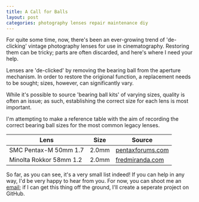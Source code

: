```yaml
---
title: A Call for Balls
layout: post
categories: photography lenses repair maintenance diy
---
```


For quite some time, now, there's been an ever-growing trend of 'de-clicking' vintage photography lenses for use in cinematography. Restoring them can be tricky; parts are often discarded, and here's where I need your help.

Lenses are 'de-clicked' by removing the bearing ball from the aperture mechanism. In order to restore the origional function, a replacement needs to be sought; sizes, however, can significantly vary. 

While it's possible to source 'bearing ball kits' of varying sizes, quality is often an issue; as such, establishing the correct size for each lens is most important.

I'm attempting to make a reference table with the aim of recording the correct bearing ball sizes for the most common legacy lenses.

<center>

| Lens | Size | Source |
| -------- | ------- | ----------- |
| SMC Pentax-M 50mm 1.7 | 2.0mm | [pentaxforums.com](https://www.pentaxforums.com/forums/10-pentax-slr-lens-discussion/226394-aperture-ring-ball-bearing-size-availability-m50-1-7-a.html) |
| Minolta Rokkor 58mm 1.2 | 2.0mm | [fredmiranda.com](https://www.fredmiranda.com/forum/topic/749370) |

</center>

So far, as you can see, it's a very small list indeed! If you can help in any way, I'd be very happy to hear from you. For now, you can shoot me an [email](https://martbetz.github.io/contact.html); if I can get this thing off the ground, I'll create a seperate project on GitHub.